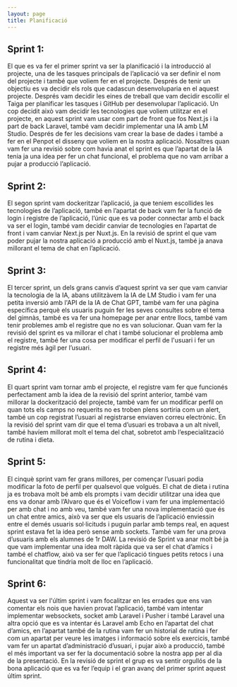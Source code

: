 ```yaml
---
layout: page
title: Planificació
---
```


## Sprint 1:

El que es va fer el primer sprint va ser la planificació i la introducció al projecte, una de les tasques principals de l’aplicació va ser definir el nom del projecte i també que voliem fer en el projecte. Després de tenir un objectiu es va decidir els rols que cadascun desenvoluparia en el aquest projecte. Després vam decidir les eines de treball que vam decidir escollir el Taiga per planificar les tasques i GitHub per desenvolupar l’aplicació. Un cop decidit això vam decidir les tecnologies que voliem utilitzar en el projecte, en aquest sprint vam usar com part de front que fos Next.js i la part de back Laravel, també vam decidir implementar una IA amb LM Studio. Després de fer les decisions vam crear la base de dades i també a fer en el Penpot el disseny que voliem en la nostra aplicació. Nosaltres quan vam fer una revisió sobre com havia anat el sprint es que l’apartat de la IA tenia ja una idea per fer un chat funcional, el problema que no vam arribar a pujar a producció l’aplicació.

## Sprint 2:

El segon sprint vam dockeritzar l’aplicació, ja que teniem escollides les tecnologies de l’aplicació, també en l’apartat de back vam fer la funció de login i registre de l’aplicació, l’únic que es va poder connectar amb el back va ser el login, també vam decidir canviar de tecnologies en l’apartat de front i vam canviar Next.js per Nuxt.js. En la revisió de sprint el que vam poder pujar la nostra aplicació a producció amb el Nuxt.js, també ja anava millorant el tema de chat en l’aplicació.

## Sprint 3:

El tercer sprint, un dels grans canvis d’aquest sprint va ser que vam canviar la tecnologia de la IA, abans utilitzàvem la IA de LM Studio i vam fer una petita inversió amb l'API de la IA de Chat GPT, també vam fer una pàgina específica perquè els usuaris puguin fer les seves consultes sobre el tema del gimnàs, també es va fer una homepage per anar entre llocs, també vam tenir problemes amb el registre que no es van solucionar. Quan vam fer la revisió del sprint es va millorar el chat i també solucionar el problema amb el registre, també fer una cosa per modificar el perfil de l'usuari i fer un registre més àgil per l’usuari.

## Sprint 4:

El quart sprint vam tornar amb el projecte, el registre vam fer que funcionés perfectament amb la idea de la revisió del sprint anterior, també vam millorar la dockerització del projecte, també vam fer un modificar perfil on quan tots els camps no requerits no es troben plens sortiria com un alert, també un cop registrat l’usuari al registrarse enviaven correu electrònic. En la revisió del sprint vam dir que el tema d’usuari es trobava a un alt nivell, també havíem millorat molt el tema del chat, sobretot amb l’especialització de rutina i dieta.

## Sprint 5:

El cinquè sprint vam fer grans millores, per començar l’usuari podia modificar la foto de perfil per qualsevol que volgués. El chat de dieta i rutina ja es trobava molt bé amb els prompts i vam decidir utilitzar una idea que ens va donar amb l’Alvaro que és el Voiceflow i vam fer una implementació per amb chat i no amb veu, també vam fer una nova implementació que és un chat entre amics, això va ser que els usuaris de l’aplicació enviessin entre el demés usuaris sol·licituds i puguin parlar amb temps real, en aquest sprint estava fet la idea però sense amb sockets. També vam fer una prova d’usuaris amb els alumnes de 1r DAW. La revisió de Sprint va anar molt bé ja que vam implementar una idea molt ràpida que va ser el chat d’amics i també el chatflow, això va ser fer que l’aplicació tingues petits retocs i una funcionalitat que tindria molt de lloc en l’aplicació.

## Sprint 6:

Aquest va ser l'últim sprint i vam focalitzar en les errades que ens van comentar els nois que havien provat l’aplicació, també vam intentar implementar websockets, socket amb Laravel i Pusher i també Laravel una altra opció que es va intentar és Laravel amb Echo en l’apartat del chat d’amics, en l’apartat també de la rutina vam fer un historial de rutina i fer com un apartat per veure les imatges i informació sobre els exercicis, també vam fer un apartat d’administració d’usuari, i pujar això a producció, també el més important va ser fer la documentació sobre la nostra app per al dia de la presentació. En la revisió de sprint el grup es va sentir orgullós de la bona aplicació que es va fer l’equip i el gran avanç del primer sprint aquest últim sprint.
